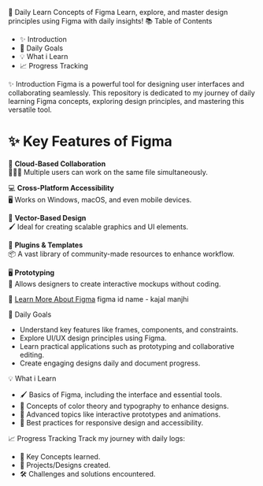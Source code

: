 🌟 Daily Learn Concepts of Figma
Learn, explore, and master design principles using Figma with daily insights!
📚 Table of Contents
- ✨ Introduction
- 🎯 Daily Goals
- 💡 What i Learn
- 📈 Progress Tracking

✨ Introduction
Figma is a powerful tool for designing user interfaces and collaborating seamlessly. This repository is dedicated to my journey of daily learning Figma concepts, exploring design principles, and mastering this versatile tool.

# ✨ Key Features of Figma

🚀 **Cloud-Based Collaboration**  
   🧑‍🤝‍🧑 Multiple users can work on the same file simultaneously.  

💻 **Cross-Platform Accessibility**  
   🖥️ Works on Windows, macOS, and even mobile devices.  

🎨 **Vector-Based Design**  
   🖌️ Ideal for creating scalable graphics and UI elements.  

🔌 **Plugins & Templates**  
   📦 A vast library of community-made resources to enhance workflow.  

🖥️ **Prototyping**  
   🔄 Allows designers to create interactive mockups without coding.  

📌 [Learn More About Figma](https://www.figma.com/)
figma id name - kajal manjhi 

🎯 Daily Goals
- Understand key features like frames, components, and constraints.
- Explore UI/UX design principles using Figma.
- Learn practical applications such as prototyping and collaborative editing.
- Create engaging designs daily and document progress.


💡 What i Learn
- 🖌️ Basics of Figma, including the interface and essential tools.
- 🎨 Concepts of color theory and typography to enhance designs.
- 🎥 Advanced topics like interactive prototypes and animations.
- 📐 Best practices for responsive design and accessibility.

📈 Progress Tracking
Track my journey with daily logs:
- 🔑 Key Concepts learned.
- 🎯 Projects/Designs created.
- 🛠 Challenges and solutions encountered.
